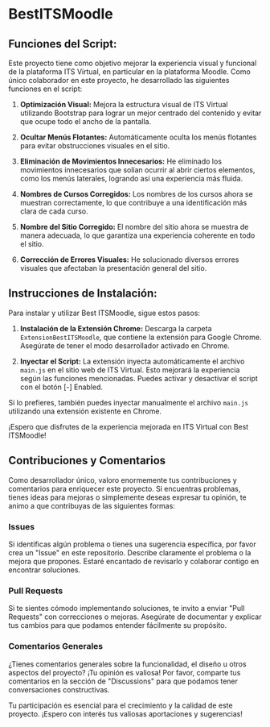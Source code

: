 # BestITSMoodle

## Funciones del Script:
Este proyecto tiene como objetivo mejorar la experiencia visual y funcional de la plataforma ITS Virtual, en particular en la plataforma Moodle. Como único colaborador en este proyecto, he desarrollado las siguientes funciones en el script:

1. **Optimización Visual:** Mejora la estructura visual de ITS Virtual utilizando Bootstrap para lograr un mejor centrado del contenido y evitar que ocupe todo el ancho de la pantalla.

2. **Ocultar Menús Flotantes:** Automáticamente oculta los menús flotantes para evitar obstrucciones visuales en el sitio.

3. **Eliminación de Movimientos Innecesarios:** He eliminado los movimientos innecesarios que solían ocurrir al abrir ciertos elementos, como los menús laterales, logrando así una experiencia más fluida.

4. **Nombres de Cursos Corregidos:** Los nombres de los cursos ahora se muestran correctamente, lo que contribuye a una identificación más clara de cada curso.

5. **Nombre del Sitio Corregido:** El nombre del sitio ahora se muestra de manera adecuada, lo que garantiza una experiencia coherente en todo el sitio.

6. **Corrección de Errores Visuales:** He solucionado diversos errores visuales que afectaban la presentación general del sitio.

## Instrucciones de Instalación:
Para instalar y utilizar Best ITSMoodle, sigue estos pasos:

1. **Instalación de la Extensión Chrome:** Descarga la carpeta `ExtensionBestITSMoodle`, que contiene la extensión para Google Chrome. Asegúrate de tener el modo desarrollador activado en Chrome.

2. **Inyectar el Script:** La extensión inyecta automáticamente el archivo `main.js` en el sitio web de ITS Virtual. Esto mejorará la experiencia según las funciones mencionadas. Puedes activar y desactivar el script con el botón [-] Enabled.

Si lo prefieres, también puedes inyectar manualmente el archivo `main.js` utilizando una extensión existente en Chrome.

¡Espero que disfrutes de la experiencia mejorada en ITS Virtual con Best ITSMoodle!

## Contribuciones y Comentarios

Como desarrollador único, valoro enormemente tus contribuciones y comentarios para enriquecer este proyecto. Si encuentras problemas, tienes ideas para mejoras o simplemente deseas expresar tu opinión, te animo a que contribuyas de las siguientes formas:

### Issues
Si identificas algún problema o tienes una sugerencia específica, por favor crea un "Issue" en este repositorio. Describe claramente el problema o la mejora que propones. Estaré encantado de revisarlo y colaborar contigo en encontrar soluciones.

### Pull Requests
Si te sientes cómodo implementando soluciones, te invito a enviar "Pull Requests" con correcciones o mejoras. Asegúrate de documentar y explicar tus cambios para que podamos entender fácilmente su propósito.

### Comentarios Generales
¿Tienes comentarios generales sobre la funcionalidad, el diseño u otros aspectos del proyecto? ¡Tu opinión es valiosa! Por favor, comparte tus comentarios en la sección de "Discussions" para que podamos tener conversaciones constructivas.

Tu participación es esencial para el crecimiento y la calidad de este proyecto. ¡Espero con interés tus valiosas aportaciones y sugerencias!
